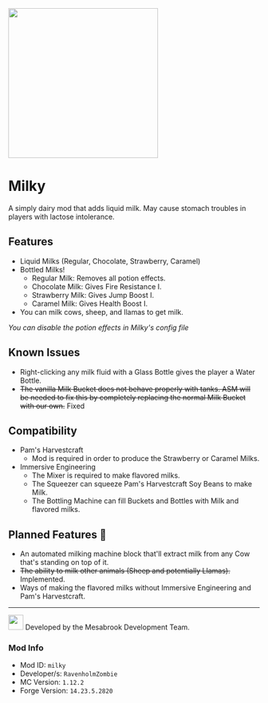 <img src="https://i.ibb.co/1z7j1WR/logo.png" width=300>

# Milky
A simply dairy mod that adds liquid milk. May cause stomach troubles in players with lactose intolerance.

## Features
* Liquid Milks (Regular, Chocolate, Strawberry, Caramel)
* Bottled Milks!
  * Regular Milk: Removes all potion effects.
  * Chocolate Milk: Gives Fire Resistance I.
  * Strawberry Milk: Gives Jump Boost I.
  * Caramel Milk: Gives Health Boost I.
* You can milk cows, sheep, and llamas to get milk.

<i>You can disable the potion effects in Milky's config file</i>

## Known Issues
* Right-clicking any milk fluid with a Glass Bottle gives the player a Water Bottle.
* ~~The vanilla Milk Bucket does not behave properly with tanks. ASM will be needed to fix this by completely replacing the normal Milk Bucket with our own.~~ Fixed

## Compatibility
* Pam's Harvestcraft
  * Mod is required in order to produce the Strawberry or Caramel Milks.
* Immersive Engineering
  * The Mixer is required to make flavored milks.
  * The Squeezer can squeeze Pam's Harvestcraft Soy Beans to make Milk.
  * The Bottling Machine can fill Buckets and Bottles with Milk and flavored milks.

## Planned Features 👀
* An automated milking machine block that'll extract milk from any Cow that's standing on top of it.
* ~~The ability to milk other animals (Sheep and potentially Llamas).~~ Implemented.
* Ways of making the flavored milks without Immersive Engineering and Pam's Harvestcraft.

<hr>
<img src="https://i.ibb.co/Bw3xYZj/new-logo.png" width=30> Developed by the Mesabrook Development Team.

### Mod Info
* Mod ID: `milky`
* Developer/s: `RavenholmZombie`
* MC Version: `1.12.2`
* Forge Version: `14.23.5.2820`
